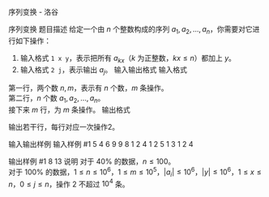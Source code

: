 



序列变换 - 洛谷














序列变换
题目描述
给定一个由 $n$ 个整数构成的序列 $a_1, a_2, \ldots , a_n$，你需要对它进行如下操作：

1. 输入格式 `1 x y`，表示把所有 $a_{k x}$（$k$ 为正整数，$k x \le n$）都加上 $y$。
2. 输入格式 `2 j`，表示输出 $a_j$。
输入输出格式
输入格式

第一行，两个数 $n, m$，表示有 $n$ 个数，$m$ 条操作。  
第二行，$n$ 个数 $a_1, a_2, \ldots , a_n$。  
接下来 $m$ 行，为 $m$ 条操作。
输出格式

输出若干行，每行对应一次操作2。

输入输出样例
输入样例 #1
5 4
6 9 9 8 1 
2 4
1 2 5
1 3 1
2 4

输出样例 #1
8
13
说明
对于 $40 \%$ 的数据，$n \le 100$。  
对于 $100 \%$ 的数据，$1 \le n \le {10}^6$，$1 \le m \le {10}^5$，$|a_i| \le {10}^6$，$|y| \le {10}^6$，$1 \le x\le n$，$0\le j \le n$，操作 2 不超过 ${10}^4$ 条。






